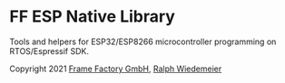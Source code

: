 # FF ESP Native Library

Tools and helpers for ESP32/ESP8266 microcontroller programming on RTOS/Espressif SDK.

Copyright 2021 [Frame Factory GmbH](https://framefactory.ch), [Ralph Wiedemeier](https://about.me/ralphw)  
